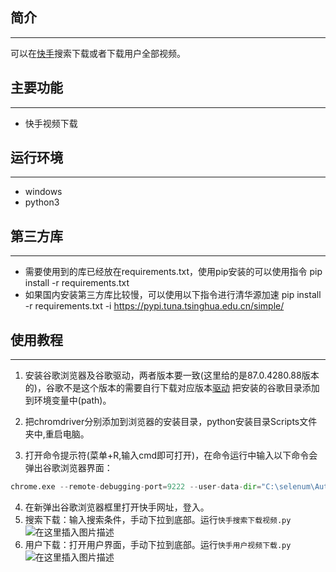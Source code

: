 ## 简介
----
可以在[快手](https://video.kuaishou.com/?utm_source=wwwkuaishoucom&utm_medium=wwwkuaishoucom&utm_campaign=wwwkuaishoucom&location=wwwkuaishoucom)搜索下载或者下载用户全部视频。

## 主要功能
--------------------
-  快手视频下载

## 运行环境
--------------------
- windows
- python3

## 第三方库
--------------------
- 需要使用到的库已经放在requirements.txt，使用pip安装的可以使用指令
pip install -r requirements.txt
- 如果国内安装第三方库比较慢，可以使用以下指令进行清华源加速 pip install -r requirements.txt -i https://pypi.tuna.tsinghua.edu.cn/simple/

## 使用教程
--------------------

1. 安装谷歌浏览器及谷歌驱动，两者版本要一致(这里给的是87.0.4280.88版本的)，谷歌不是这个版本的需要自行下载对应版本[驱动](http://npm.taobao.org/mirrors/chromedriver/) 把安装的谷歌目录添加到环境变量中(path)。

2. 把chromdriver分别添加到浏览器的安装目录，python安装目录Scripts文件夹中,重启电脑。


3. 打开命令提示符(菜单+R,输入cmd即可打开)，在命令运行中输入以下命令会弹出谷歌浏览器界面：
```python
chrome.exe --remote-debugging-port=9222 --user-data-dir="C:\selenum\AutomationProfile"
```
4. 在新弹出谷歌浏览器框里打开快手网址，登入。
5. 搜索下载：输入搜索条件，手动下拉到底部。运行`快手搜索下载视频.py`![在这里插入图片描述](https://img-blog.csdnimg.cn/20210312145533284.png?x-oss-process=image/watermark,type_ZmFuZ3poZW5naGVpdGk,shadow_10,text_aHR0cHM6Ly9ibG9nLmNzZG4ubmV0L3lleWVkZXdlbg==,size_16,color_FFFFFF,t_70)
6. 用户下载：打开用户界面，手动下拉到底部。运行`快手用户视频下载.py`
![在这里插入图片描述](https://img-blog.csdnimg.cn/20210312150005943.png?x-oss-process=image/watermark,type_ZmFuZ3poZW5naGVpdGk,shadow_10,text_aHR0cHM6Ly9ibG9nLmNzZG4ubmV0L3lleWVkZXdlbg==,size_16,color_FFFFFF,t_70)
